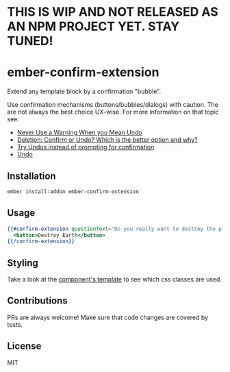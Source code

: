 # THIS IS WIP AND NOT RELEASED AS AN NPM PROJECT YET. STAY TUNED!
# ember-confirm-extension

Extend any template block by a confirmation "bubble".

Use confirmation mechanisms (buttons/bubbles/dialogs) with caution. The are not always the best choice UX-wise. For more information on that topic see:
* [Never Use a Warning When you Mean Undo](http://alistapart.com/article/neveruseawarning)
* [Deletion: Confirm or Undo? Which is the better option and why?](http://ux.stackexchange.com/questions/71960/deletion-confirm-or-undo-which-is-the-better-option-and-why)
* [Try Undos instead of prompting for confirmation](https://goodui.org/#8)
* [Undo](http://patternry.com/p=undo/)

## Installation

```bash
ember install:addon ember-confirm-extension
```

## Usage

```handlebars
{{#confirm-extension questionText='Do you really want to destroy the planet?' confirmText='Yes' declineText='No' confirmAction='destroyEarth'}}
  <button>Destroy Earth</button>
{{/confirm-extension}}
```

## Styling

Take a look at the [component's template](https://github.com/advertate/ember-confirm-extension/tree/master/addon/templates/components/confirm-extension.hbs) to see which css classes are used.

## Contributions

PRs are always welcome! Make sure that code changes are covered by tests.

## License

MIT
